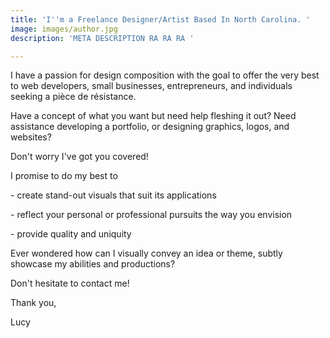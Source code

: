 ```yaml
---
title: 'I''m a Freelance Designer/Artist Based In North Carolina. '
image: images/author.jpg
description: 'META DESCRIPTION RA RA RA '

---
```

I have a passion for design composition with the goal to offer the very best to web developers, small businesses, entrepreneurs, and individuals seeking a pièce de résistance.

Have a concept of what you want but need help fleshing it out? Need assistance developing a portfolio, or designing graphics, logos, and websites?

Don't worry I've got you covered!

I promise to do my best to

\-   create stand-out visuals that suit its applications

\-   reflect your personal or professional pursuits the way you envision

\-   provide quality and uniquity 

Ever wondered how can I visually convey an idea or theme, subtly showcase my abilities and productions? 

Don't hesitate to contact me!

Thank you,

Lucy